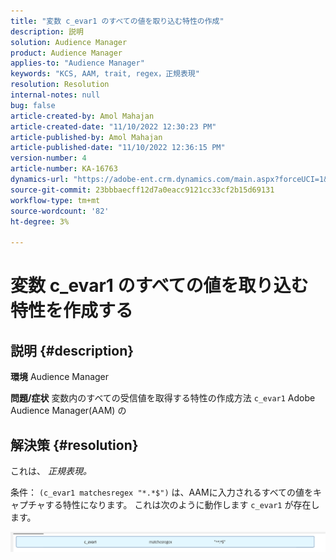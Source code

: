 ```yaml
---
title: "変数 c_evar1 のすべての値を取り込む特性の作成"
description: 説明
solution: Audience Manager
product: Audience Manager
applies-to: "Audience Manager"
keywords: "KCS, AAM, trait, regex，正規表現"
resolution: Resolution
internal-notes: null
bug: false
article-created-by: Amol Mahajan
article-created-date: "11/10/2022 12:30:23 PM"
article-published-by: Amol Mahajan
article-published-date: "11/10/2022 12:36:15 PM"
version-number: 4
article-number: KA-16763
dynamics-url: "https://adobe-ent.crm.dynamics.com/main.aspx?forceUCI=1&pagetype=entityrecord&etn=knowledgearticle&id=afe65171-f360-ed11-9561-6045bd006268"
source-git-commit: 23bbbaecff12d7a0eacc9121cc33cf2b15d69131
workflow-type: tm+mt
source-wordcount: '82'
ht-degree: 3%

---
```


# 変数 c_evar1 のすべての値を取り込む特性を作成する

## 説明 {#description}

<b>環境</b>
Audience Manager


<b>問題/症状</b>
変数内のすべての受信値を取得する特性の作成方法 `c_evar1` Adobe Audience Manager(AAM) の


## 解決策 {#resolution}


これは、 *正規表現。*

条件： `(c_evar1 matchesregex "*.*$")` は、AAMに入力されるすべての値をキャプチャする特性になります。 これは次のように動作します `c_evar1` が存在します。



![](assets/1b1452cb-a86b-eb11-a812-00224803aaf7.png)
